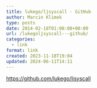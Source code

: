```yaml
---
title: lukego/ljsyscall · GitHub
author: Marcin Klimek
type: posts
date: 2014-02-18T01:08:08+00:00
url: /lukegoljsyscall-·-github/
categories:
  - link
format: link
created: 2023-11-18T19:04
updated: 2024-06-11T14:11
---
```

<p dir="ltr">
  <a href="https://github.com/lukego/ljsyscall"><a href="https://github.com/lukego/ljsyscall" >https://github.com/lukego/ljsyscall</a></a>
</p>